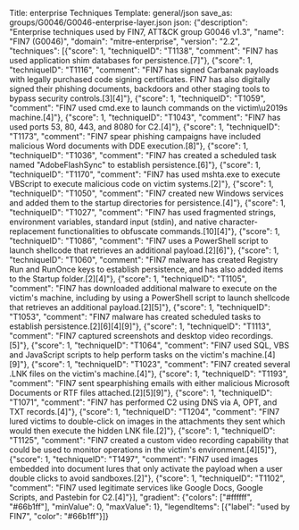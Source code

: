 Title: enterprise Techniques
Template: general/json
save_as: groups/G0046/G0046-enterprise-layer.json
json: {"description": "Enterprise techniques used by FIN7, ATT&CK group G0046 v1.3", "name": "FIN7 (G0046)", "domain": "mitre-enterprise", "version": "2.2", "techniques": [{"score": 1, "techniqueID": "T1138", "comment": "FIN7 has used application shim databases for persistence.[7]"}, {"score": 1, "techniqueID": "T1116", "comment": "FIN7 has signed Carbanak payloads with legally purchased code signing certificates. FIN7 has also digitally signed their phishing documents, backdoors and other staging tools to bypass security controls.[3][4]"}, {"score": 1, "techniqueID": "T1059", "comment": "FIN7 used cmd.exe to launch commands on the victim\u2019s machine.[4]"}, {"score": 1, "techniqueID": "T1043", "comment": "FIN7 has used ports 53, 80, 443, and 8080 for C2.[4]"}, {"score": 1, "techniqueID": "T1173", "comment": "FIN7 spear phishing campaigns have included malicious Word documents with DDE execution.[8]"}, {"score": 1, "techniqueID": "T1036", "comment": "FIN7 has created a scheduled task named \"AdobeFlashSync\" to establish persistence.[6]"}, {"score": 1, "techniqueID": "T1170", "comment": "FIN7 has used mshta.exe to execute VBScript to execute malicious code on victim systems.[2]"}, {"score": 1, "techniqueID": "T1050", "comment": "FIN7 created new Windows services and added them to the startup directories for persistence.[4]"}, {"score": 1, "techniqueID": "T1027", "comment": "FIN7 has used fragmented strings, environment variables, standard input (stdin), and native character-replacement functionalities to obfuscate commands.[10][4]"}, {"score": 1, "techniqueID": "T1086", "comment": "FIN7 uses a PowerShell script to launch shellcode that retrieves an additional payload.[2][6]"}, {"score": 1, "techniqueID": "T1060", "comment": "FIN7 malware has created Registry Run and RunOnce keys to establish persistence, and has also added items to the Startup folder.[2][4]"}, {"score": 1, "techniqueID": "T1105", "comment": "FIN7 has downloaded additional malware to execute on the victim's machine, including by using a PowerShell script to launch shellcode that retrieves an additional payload.[2][5]"}, {"score": 1, "techniqueID": "T1053", "comment": "FIN7 malware has created scheduled tasks to establish persistence.[2][6][4][9]"}, {"score": 1, "techniqueID": "T1113", "comment": "FIN7 captured screenshots and desktop video recordings.[5]"}, {"score": 1, "techniqueID": "T1064", "comment": "FIN7 used SQL, VBS and JavaScript scripts to help perform tasks on the victim's machine.[4][9]"}, {"score": 1, "techniqueID": "T1023", "comment": "FIN7 created several .LNK files on the victim's machine.[4]"}, {"score": 1, "techniqueID": "T1193", "comment": "FIN7 sent spearphishing emails with either malicious Microsoft Documents or RTF files attached.[2][5][9]"}, {"score": 1, "techniqueID": "T1071", "comment": "FIN7 has performed C2 using DNS via A, OPT, and TXT records.[4]"}, {"score": 1, "techniqueID": "T1204", "comment": "FIN7 lured victims to double-click on images in the attachments they sent which would then execute the hidden LNK file.[2]"}, {"score": 1, "techniqueID": "T1125", "comment": "FIN7 created a custom video recording capability that could be used to monitor operations in the victim's environment.[4][5]"}, {"score": 1, "techniqueID": "T1497", "comment": "FIN7 used images embedded into document lures that only activate the payload when a user double clicks to avoid sandboxes.[2]"}, {"score": 1, "techniqueID": "T1102", "comment": "FIN7 used legitimate services like Google Docs, Google Scripts, and Pastebin for C2.[4]"}], "gradient": {"colors": ["#ffffff", "#66b1ff"], "minValue": 0, "maxValue": 1}, "legendItems": [{"label": "used by FIN7", "color": "#66b1ff"}]}